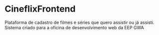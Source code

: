 # CineflixFrontend
Plataforma de cadastro de filmes e séries que quero assistir ou já assisti. Sistema criado para a oficina de desenvolvimento web da EEP GWA
